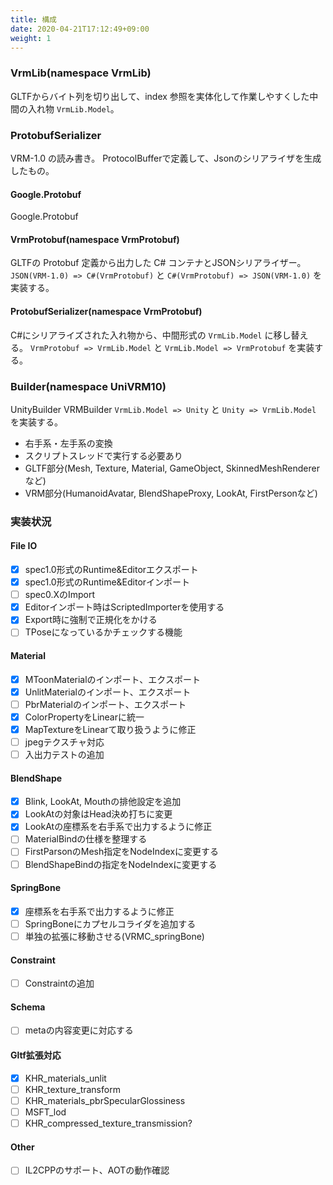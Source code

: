 ```yaml
---
title: 構成
date: 2020-04-21T17:12:49+09:00
weight: 1
---
```


### VrmLib(namespace VrmLib)

GLTFからバイト列を切り出して、index 参照を実体化して作業しやすくした中間の入れ物 `VrmLib.Model`。

### ProtobufSerializer

VRM-1.0 の読み書き。
ProtocolBufferで定義して、Jsonのシリアライザを生成したもの。

#### Google.Protobuf

Google.Protobuf

#### VrmProtobuf(namespace VrmProtobuf)

GLTFの Protobuf 定義から出力した C# コンテナとJSONシリアライザー。
`JSON(VRM-1.0) => C#(VrmProtobuf)` と `C#(VrmProtobuf) => JSON(VRM-1.0)` を実装する。

#### ProtobufSerializer(namespace VrmProtobuf)

C#にシリアライズされた入れ物から、中間形式の `VrmLib.Model` に移し替える。
`VrmProtobuf => VrmLib.Model` と `VrmLib.Model => VrmProtobuf` を実装する。

### Builder(namespace UniVRM10)
UnityBuilder               VRMBuilder
`VrmLib.Model => Unity` と `Unity => VrmLib.Model` を実装する。

* 右手系・左手系の変換
* スクリプトスレッドで実行する必要あり
* GLTF部分(Mesh, Texture, Material, GameObject, SkinnedMeshRendererなど)
* VRM部分(HumanoidAvatar, BlendShapeProxy, LookAt, FirstPersonなど)

### 実装状況
#### File IO
- [x] spec1.0形式のRuntime&Editorエクスポート
- [x] spec1.0形式のRuntime&Editorインポート
- [ ] spec0.XのImport
- [x] Editorインポート時はScriptedImporterを使用する
- [X] Export時に強制で正規化をかける
- [ ] TPoseになっているかチェックする機能

#### Material
- [X] MToonMaterialのインポート、エクスポート
- [X] UnlitMaterialのインポート、エクスポート
- [ ] PbrMaterialのインポート、エクスポート
- [X] ColorPropertyをLinearに統一
- [X] MapTextureをLinearて取り扱うように修正
- [ ] jpegテクスチャ対応
- [ ] 入出力テストの追加

#### BlendShape
- [X] Blink, LookAt, Mouthの排他設定を追加
- [X] LookAtの対象はHead決め打ちに変更
- [X] LookAtの座標系を右手系で出力するように修正
- [ ] MaterialBindの仕様を整理する
- [ ] FirstParsonのMesh指定をNodeIndexに変更する
- [ ] BlendShapeBindの指定をNodeIndexに変更する

#### SpringBone
- [X] 座標系を右手系で出力するように修正
- [ ] SpringBoneにカプセルコライダを追加する
- [ ] 単独の拡張に移動させる(VRMC_springBone)

#### Constraint
- [ ] Constraintの追加

#### Schema 
- [ ] metaの内容変更に対応する

#### Gltf拡張対応
- [X] KHR_materials_unlit
- [ ] KHR_texture_transform
- [ ] KHR_materials_pbrSpecularGlossiness
- [ ] MSFT_lod
- [ ] KHR_compressed_texture_transmission?

#### Other
- [ ] IL2CPPのサポート、AOTの動作確認

